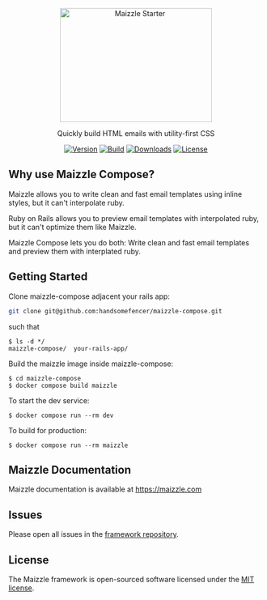 <div align="center">
  <p>
    <a href="https://maizzle.com" target="_blank">
      <picture>
        <source media="(prefers-color-scheme: dark)" srcset="https://github.com/maizzle/maizzle/raw/master/.github/logo-dark.svg">
        <img alt="Maizzle Starter" src="https://github.com/maizzle/maizzle/raw/master/.github/logo-light.svg" width="300" height="225" style="max-width: 100%;">
      </picture>
    </a>
  </p>
  <p>Quickly build HTML emails with utility-first CSS</p>
<div>

  [![Version][npm-version-shield]][npm]
  [![Build][github-ci-shield]][github-ci]
  [![Downloads][npm-stats-shield]][npm-stats]
  [![License][license-shield]][license]

  </div>
</div>

## Why use Maizzle Compose?

Maizzle allows you to write clean and fast email templates using inline styles, but it can't interpolate ruby. 

Ruby on Rails allows you to preview email templates with interpolated ruby, but it can't optimize them like Maizzle. 

Maizzle Compose lets you do both: Write clean and fast email templates and preview them with interplated ruby. 

## Getting Started

Clone maizzle-compose adjacent your rails app: 

```bash
git clone git@github.com:handsomefencer/maizzle-compose.git
```

such that
```
$ ls -d */
maizzle-compose/  your-rails-app/
```

Build the maizzle image inside maizzle-compose:

```
$ cd maizzle-compose
$ docker compose build maizzle
```

To start the dev service:

```
$ docker compose run --rm dev
```

To build for production:

```
$ docker compose run --rm maizzle
```

## Maizzle Documentation

Maizzle documentation is available at https://maizzle.com

## Issues

Please open all issues in the [framework repository](https://github.com/maizzle/framework).

## License

The Maizzle framework is open-sourced software licensed under the [MIT license](https://opensource.org/licenses/MIT).

[npm]: https://www.npmjs.com/package/@maizzle/framework
[npm-stats]: https://npm-stat.com/charts.html?package=%40maizzle%2Fframework&from=2019-03-27
[npm-version-shield]: https://img.shields.io/npm/v/@maizzle/framework.svg
[npm-stats-shield]: https://img.shields.io/npm/dt/@maizzle/framework.svg?color=6875f5
[github-ci]: https://github.com/maizzle/framework/actions
[github-ci-shield]: https://github.com/maizzle/framework/actions/workflows/nodejs.yml/badge.svg
[license]: ./LICENSE
[license-shield]: https://img.shields.io/npm/l/@maizzle/framework.svg?color=0e9f6e
